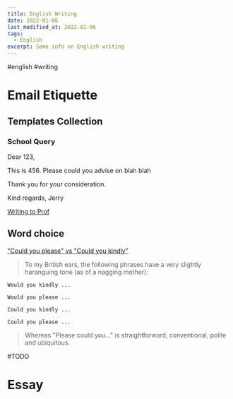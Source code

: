 ```yaml
---
title: English Writing
date: 2022-01-06
last_modified_at: 2022-01-06
tags:
  - English
excerpt: Some info on English writing
---
```

\#english \#writing

# Email Etiquette

## Templates Collection

### School Query

Dear 123,

This is 456.
Please could you advise on blah blah

Thank you for your consideration.

Kind regards,
Jerry

[Writing to Prof](https://sparkmailapp.com/how-to-email-professor-template)

## Word choice

["Could you please" vs "Could you kindly"](https://english.stackexchange.com/questions/53198/could-you-please-vs-could-you-kindly)

> To my British ears, the following phrases have a very slightly haranguing tone (as of a nagging mother):  

    Would you kindly ...  

    Would you please ...    

    Could you kindly ...

    Could you please ...

> Whereas "Please could you..." is straightforward, conventional, polite and ubiquitous.


#TODO

# Essay
